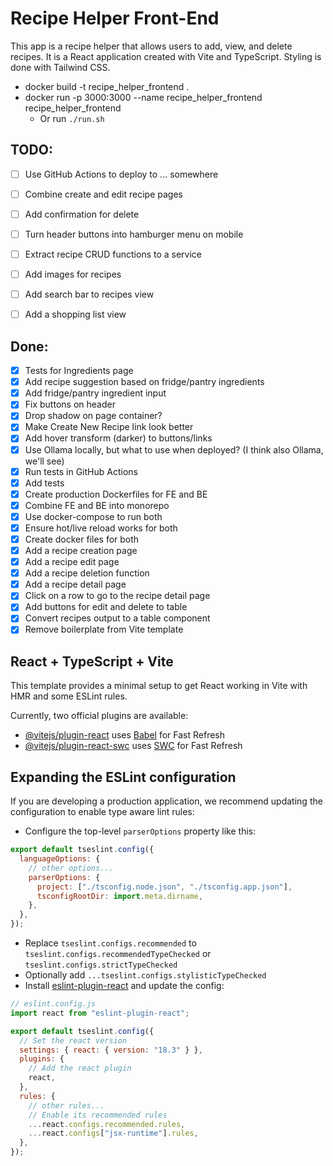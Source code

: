 # Recipe Helper Front-End
This app is a recipe helper that allows users to add, view, and delete recipes. It is a React application created with Vite and TypeScript. Styling is done with Tailwind CSS.

* docker build -t recipe_helper_frontend .
* docker run -p 3000:3000 --name recipe_helper_frontend recipe_helper_frontend
  * Or run `./run.sh`

## TODO:

- [ ] Use GitHub Actions to deploy to ... somewhere

- [ ] Combine create and edit recipe pages
- [ ] Add confirmation for delete
- [ ] Turn header buttons into hamburger menu on mobile
- [ ] Extract recipe CRUD functions to a service
- [ ] Add images for recipes
- [ ] Add search bar to recipes view
- [ ] Add a shopping list view


## Done:
- [x] Tests for Ingredients page
- [x] Add recipe suggestion based on fridge/pantry ingredients
- [x] Add fridge/pantry ingredient input
- [x] Fix buttons on header
- [x] Drop shadow on page container?
- [x] Make Create New Recipe link look better
- [x] Add hover transform (darker) to buttons/links
- [x] Use Ollama locally, but what to use when deployed? (I think also Ollama, we'll see)
- [x] Run tests in GitHub Actions
- [x] Add tests
- [x] Create production Dockerfiles for FE and BE
- [x] Combine FE and BE into monorepo
- [x] Use docker-compose to run both
- [x] Ensure hot/live reload works for both
- [x] Create docker files for both
- [x] Add a recipe creation page
- [x] Add a recipe edit page
- [x] Add a recipe deletion function
- [x] Add a recipe detail page
- [x] Click on a row to go to the recipe detail page
- [x] Add buttons for edit and delete to table
- [x] Convert recipes output to a table component
- [x] Remove boilerplate from Vite template

## React + TypeScript + Vite

This template provides a minimal setup to get React working in Vite with HMR and some ESLint rules.

Currently, two official plugins are available:

- [@vitejs/plugin-react](https://github.com/vitejs/vite-plugin-react/blob/main/packages/plugin-react/README.md) uses [Babel](https://babeljs.io/) for Fast Refresh
- [@vitejs/plugin-react-swc](https://github.com/vitejs/vite-plugin-react-swc) uses [SWC](https://swc.rs/) for Fast Refresh

## Expanding the ESLint configuration

If you are developing a production application, we recommend updating the configuration to enable type aware lint rules:

- Configure the top-level `parserOptions` property like this:

```js
export default tseslint.config({
  languageOptions: {
    // other options...
    parserOptions: {
      project: ["./tsconfig.node.json", "./tsconfig.app.json"],
      tsconfigRootDir: import.meta.dirname,
    },
  },
});
```

- Replace `tseslint.configs.recommended` to `tseslint.configs.recommendedTypeChecked` or `tseslint.configs.strictTypeChecked`
- Optionally add `...tseslint.configs.stylisticTypeChecked`
- Install [eslint-plugin-react](https://github.com/jsx-eslint/eslint-plugin-react) and update the config:

```js
// eslint.config.js
import react from "eslint-plugin-react";

export default tseslint.config({
  // Set the react version
  settings: { react: { version: "18.3" } },
  plugins: {
    // Add the react plugin
    react,
  },
  rules: {
    // other rules...
    // Enable its recommended rules
    ...react.configs.recommended.rules,
    ...react.configs["jsx-runtime"].rules,
  },
});
```
